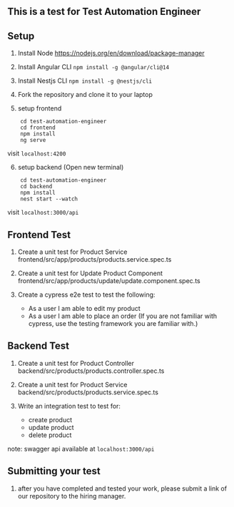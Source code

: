 ## This is a test for Test Automation Engineer

## Setup
1. Install Node
https://nodejs.org/en/download/package-manager

2. Install Angular CLI
```npm install -g @angular/cli@14```

3. Install Nestjs CLI
```npm install -g @nestjs/cli```

4. Fork the repository and clone it to your laptop 

5. setup frontend
```
    cd test-automation-engineer
    cd frontend
    npm install
    ng serve
```
visit `localhost:4200`

6. setup backend (Open new terminal)
```
    cd test-automation-engineer
    cd backend
    npm install
    nest start --watch
```
visit `localhost:3000/api`

## Frontend Test

1. Create a unit test for Product Service
   frontend/src/app/products/products.service.spec.ts

2. Create a unit test for Update Product Component
   frontend/src/app/products/update/update.component.spec.ts

3. Create a cypress e2e test to test the following:
    - As a user I am able to edit my product
    - As a user I am able to place an order
   (If you are not familiar with cypress, use the testing framework you are familiar with.)

## Backend Test

1. Create a unit test for Product Controller
   backend/src/products/products.controller.spec.ts

2. Create a unit test for Product Service
   backend/src/products/products.service.spec.ts

3. Write an integration test to test for:
    - create product
    - update product
    - delete product

note: swagger api available at `localhost:3000/api`


## Submitting your test

1. after you have completed and tested your work, please submit a link of our repository to the hiring manager.